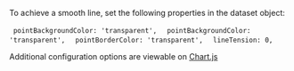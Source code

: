 To achieve a smooth line, set the following properties in the dataset object:

<span><code> pointBackgroundColor: 'transparent', </code></span>
<span><code> pointBackgroundColor: 'transparent', </code></span>
<span><code> pointBorderColor: 'transparent', </code></span>
<span><code> lineTension: 0, </code></span>

Additional configuration options are viewable on <a href="https://www.chartjs.org/docs/latest/charts/line.html">Chart.js</a>